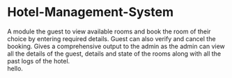 # Hotel-Management-System
A module the guest to view available rooms and book the room of their choice by entering required details. Guest can also verify and cancel the booking. Gives a comprehensive output to the admin as the admin can view all the details of the guest, details and state of the rooms along with all the past logs of the hotel.
<br>
hello.
